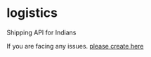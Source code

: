 # logistics
Shipping API for Indians

If you are facing any issues. [please create here](https://github.com/shoppre/logistics/issues)
